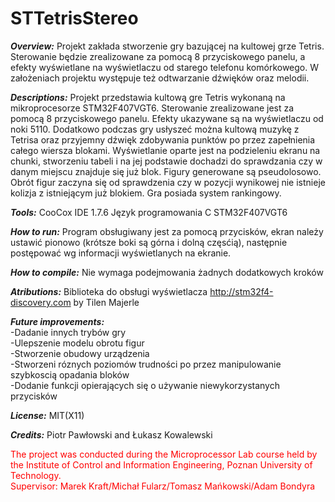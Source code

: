# STTetrisStereo

<b><i>Overview:</i></b> Projekt zakłada stworzenie gry bazującej na kultowej grze Tetris.
Sterowanie będzie zrealizowane za pomocą 8 przyciskowego panelu, a efekty wyświetlane na wyświetlaczu od starego
telefonu komórkowego. W założeniach projektu występuje też odtwarzanie dźwięków oraz melodii.

<b><i>Descriptions:</i></b> Projekt przedstawia kultową gre Tetris wykonaną na mikroprocesorze STM32F407VGT6. Sterowanie zrealizowane jest za pomocą 8 przyciskowego panelu. Efekty ukazywane są na wyświetlaczu od noki 5110. Dodatkowo podczas gry usłyszeć można kultową muzykę z Tetrisa oraz przyjemny dźwięk zdobywania punktów po przez zapełnienia całego wiersza blokami.
Wyświetlanie oparte jest na podzieleniu ekranu na chunki, stworzeniu tabeli i na jej podstawie dochadzi do sprawdzania czy w danym miejscu znajduje się już blok. Figury generowane są pseudolosowo. Obrót figur zaczyna się od sprawdzenia czy w pozycji wynikowej nie istnieje kolizja z istniejącym już blokiem. Gra posiada system rankingowy.

<b><i>Tools:</i></b> CooCox IDE 1.7.6
      Język programowania C
      STM32F407VGT6
      
<b><i>How to run:</i></b> Program obsługiwany jest za pomocą przycisków, ekran należy ustawić pionowo (krótsze boki są górna i dolną częsćią), następnie postępować wg informacji wyświetlanych na ekranie.

<b><i>How to compile:</i></b> Nie wymaga podejmowania żadnych dodatkowych kroków

<b><i>Atributions:</i></b> Biblioteka do obsługi wyświetlacza http://stm32f4-discovery.com by Tilen Majerle


<b><i>Future improvements:</i></b> <br>
-Dadanie innych trybów gry <br>
-Ulepszenie modelu obrotu figur<br>
-Stworzenie obudowy urządzenia<br>
-Stworzeni róznych poziomów trudności po przez manipulowanie szybkoscią opadania bloków <br>
-Dodanie funkcji opierających się o używanie niewykorzystanych przycisków<br>

<b><i>License:</i></b> MIT(X11)

<b><i>Credits:</i></b> Piotr Pawłowski and Łukasz  Kowalewski
<p style='color:red'>
The project was conducted during the Microprocessor Lab course held by the Institute of Control and Information Engineering, Poznan University of Technology.<br>
Supervisor: Marek Kraft/Michał Fularz/Tomasz Mańkowski/Adam Bondyra
</p>

